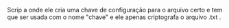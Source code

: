 Scrip a onde ele cria uma chave de configuração para o arquivo certo e tem que ser usada com o nome "chave" e ele apenas criptografa o arquivo .txt 
.
